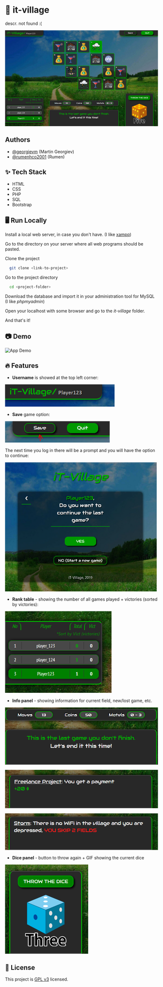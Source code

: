 
# 🌳 it-village

descr. not found :(

<img src="https://github.com/georgievm/vsc-php-web-18-19/blob/6d09845536710f58d12173f20a121e1edcb29af5/level%20projects/it-village/readme-media/GAME.png" width="700px" alt="App screenshot"/>

## Authors

- [@georgievm](https://www.github.com/georgievm) (Martin Georgiev)
- [@rumenhco2001](https://www.github.com/rumenhco2001) (Rumen)


## ✨ Tech Stack

* HTML
* CSS
* PHP
* SQL
* Bootstrap


## 🖥️ Run Locally

Install a local web server, in case you don't have.
(I like [xampp](https://www.apachefriends.org/download.html))

Go to the directory on your server where all web programs should be pasted.

Clone the project

```bash
  git clone <link-to-project>
```

Go to the project directory

```bash
  cd <project-folder>
```

Download the database and import it in your administration tool for MySQL (I like *phpmyadmin*)

Open your localhost with some browser and go to the *it-village* folder.

And that's it!


## 📷 Demo

![App Demo](https://github.com/georgievm/vsc-php-web-18-19/blob/6d09845536710f58d12173f20a121e1edcb29af5/level%20projects/it-village/readme-media/it-village-demo.gif)


## 🔥 Features

* **Username** is showed at the top left corner:

![Top left corner](https://github.com/georgievm/vsc-php-web-18-19/blob/6d09845536710f58d12173f20a121e1edcb29af5/level%20projects/it-village/readme-media/feature6.PNG)

* **Save** game option:

![Save game option](https://github.com/georgievm/vsc-php-web-18-19/blob/6d09845536710f58d12173f20a121e1edcb29af5/level%20projects/it-village/readme-media/feature4.PNG)

The next time you log in there will be a prompt and you will have the option to continue:

<img src="https://github.com/georgievm/vsc-php-web-18-19/blob/6d09845536710f58d12173f20a121e1edcb29af5/level%20projects/it-village/readme-media/feature1.PNG" width="500px" alt="save game option2"/>

* **Rank table** - showing the number of all games played + victories (sorted by victories):

![Rank Table](https://github.com/georgievm/vsc-php-web-18-19/blob/6d09845536710f58d12173f20a121e1edcb29af5/level%20projects/it-village/readme-media/feature3.PNG)

* **Info panel** - showing information for current field, new/lost game, etc.

![Info panel3](https://github.com/georgievm/vsc-php-web-18-19/blob/6d09845536710f58d12173f20a121e1edcb29af5/level%20projects/it-village/readme-media/feature2.PNG)

![Info panel](https://github.com/georgievm/vsc-php-web-18-19/blob/6d09845536710f58d12173f20a121e1edcb29af5/level%20projects/it-village/readme-media/11Capture.PNG)

![Info panel2](https://github.com/georgievm/vsc-php-web-18-19/blob/6d09845536710f58d12173f20a121e1edcb29af5/level%20projects/it-village/readme-media/1111323Capture.PNG)

* **Dice panel** - button to throw again + GIF showing the current dice

![Dice panel](https://github.com/georgievm/vsc-php-web-18-19/blob/6d09845536710f58d12173f20a121e1edcb29af5/level%20projects/it-village/readme-media/feature5.PNG)


## 📝 License

This project is [GPL v3](https://github.com/kefranabg/readme-md-generator/blob/master/LICENSE) licensed.

